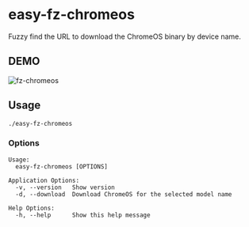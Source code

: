 # easy-fz-chromeos

Fuzzy find the URL to download the ChromeOS binary by device name.

## DEMO
![fz-chromeos](https://user-images.githubusercontent.com/63180765/156784887-a947ee83-39bd-46c6-8c98-2e9523295dc5.gif)

## Usage
```
./easy-fz-chromeos
```

### Options
```
Usage:
  easy-fz-chromeos [OPTIONS]

Application Options:
  -v, --version   Show version
  -d, --download  Download ChromeOS for the selected model name

Help Options:
  -h, --help      Show this help message
```
